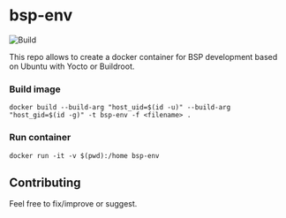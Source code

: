# bsp-env
![Build](https://github.com/guerinoni/bsp-env/workflows/Build/badge.svg)

This repo allows to create a docker container for BSP development based on Ubuntu with Yocto or Buildroot.


### Build image
```
docker build --build-arg "host_uid=$(id -u)" --build-arg "host_gid=$(id -g)" -t bsp-env -f <filename> .
```

### Run container

```
docker run -it -v $(pwd):/home bsp-env
```

## Contributing

Feel free to fix/improve or suggest.
